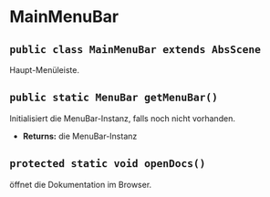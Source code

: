 # MainMenuBar


## `public class MainMenuBar extends AbsScene`

Haupt-Menüleiste.

## `public static MenuBar getMenuBar()`

Initialisiert die MenuBar-Instanz, falls noch nicht vorhanden.

 * **Returns:** die MenuBar-Instanz

## `protected static void openDocs()`

öffnet die Dokumentation im Browser.
